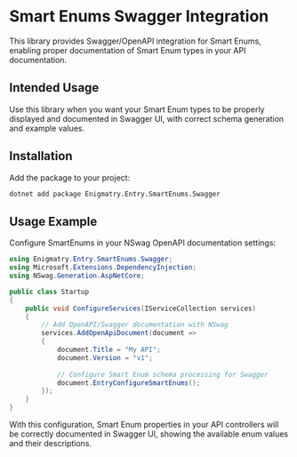 # Smart Enums Swagger Integration

This library provides Swagger/OpenAPI integration for Smart Enums, enabling proper documentation of Smart Enum types in your API documentation.

## Intended Usage

Use this library when you want your Smart Enum types to be properly displayed and documented in Swagger UI, with correct schema generation and example values.

## Installation

Add the package to your project:

```bash
dotnet add package Enigmatry.Entry.SmartEnums.Swagger
```

## Usage Example

Configure SmartEnums in your NSwag OpenAPI documentation settings:

```csharp
using Enigmatry.Entry.SmartEnums.Swagger;
using Microsoft.Extensions.DependencyInjection;
using NSwag.Generation.AspNetCore;

public class Startup
{
    public void ConfigureServices(IServiceCollection services)
    {
        // Add OpenAPI/Swagger documentation with NSwag
        services.AddOpenApiDocument(document =>
        {
            document.Title = "My API";
            document.Version = "v1";
            
            // Configure Smart Enum schema processing for Swagger
            document.EntryConfigureSmartEnums();
        });
    }
}
```

With this configuration, Smart Enum properties in your API controllers will be correctly documented in Swagger UI, showing the available enum values and their descriptions.
